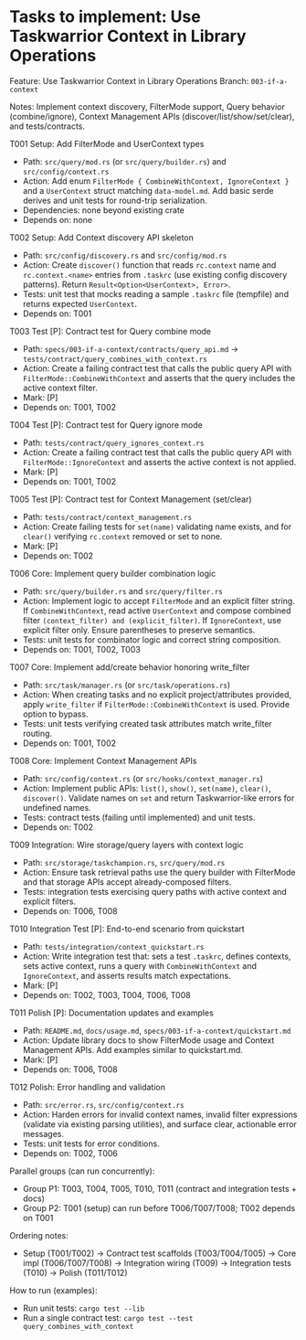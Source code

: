 # Tasks to implement: Use Taskwarrior Context in Library Operations

Feature: Use Taskwarrior Context in Library Operations
Branch: `003-if-a-context`

Notes: Implement context discovery, FilterMode support, Query behavior (combine/ignore), Context Management APIs (discover/list/show/set/clear), and tests/contracts.

T001 Setup: Add FilterMode and UserContext types
- Path: `src/query/mod.rs` (or `src/query/builder.rs`) and `src/config/context.rs`
- Action: Add enum `FilterMode { CombineWithContext, IgnoreContext }` and a `UserContext` struct matching `data-model.md`. Add basic serde derives and unit tests for round-trip serialization.
- Dependencies: none beyond existing crate
- Depends on: none

T002 Setup: Add Context discovery API skeleton
- Path: `src/config/discovery.rs` and `src/config/mod.rs`
- Action: Create `discover()` function that reads `rc.context` name and `rc.context.<name>` entries from `.taskrc` (use existing config discovery patterns). Return `Result<Option<UserContext>, Error>`.
- Tests: unit test that mocks reading a sample `.taskrc` file (tempfile) and returns expected `UserContext`.
- Depends on: T001

T003 Test [P]: Contract test for Query combine mode
- Path: `specs/003-if-a-context/contracts/query_api.md` -> `tests/contract/query_combines_with_context.rs`
- Action: Create a failing contract test that calls the public query API with `FilterMode::CombineWithContext` and asserts that the query includes the active context filter.
- Mark: [P]
- Depends on: T001, T002

T004 Test [P]: Contract test for Query ignore mode
- Path: `tests/contract/query_ignores_context.rs`
- Action: Create a failing contract test that calls the public query API with `FilterMode::IgnoreContext` and asserts the active context is not applied.
- Mark: [P]
- Depends on: T001, T002

T005 Test [P]: Contract test for Context Management (set/clear)
- Path: `tests/contract/context_management.rs`
- Action: Create failing tests for `set(name)` validating name exists, and for `clear()` verifying `rc.context` removed or set to none.
- Mark: [P]
- Depends on: T002

T006 Core: Implement query builder combination logic
- Path: `src/query/builder.rs` and `src/query/filter.rs`
- Action: Implement logic to accept `FilterMode` and an explicit filter string. If `CombineWithContext`, read active `UserContext` and compose combined filter `(context_filter) and (explicit_filter)`. If `IgnoreContext`, use explicit filter only. Ensure parentheses to preserve semantics.
- Tests: unit tests for combinator logic and correct string composition.
- Depends on: T001, T002, T003

T007 Core: Implement add/create behavior honoring write_filter
- Path: `src/task/manager.rs` (or `src/task/operations.rs`)
- Action: When creating tasks and no explicit project/attributes provided, apply `write_filter` if `FilterMode::CombineWithContext` is used. Provide option to bypass.
- Tests: unit tests verifying created task attributes match write_filter routing.
- Depends on: T001, T002

T008 Core: Implement Context Management APIs
- Path: `src/config/context.rs` (or `src/hooks/context_manager.rs`)
- Action: Implement public APIs: `list()`, `show()`, `set(name)`, `clear()`, `discover()`. Validate names on `set` and return Taskwarrior-like errors for undefined names.
- Tests: contract tests (failing until implemented) and unit tests.
- Depends on: T002

T009 Integration: Wire storage/query layers with context logic
- Path: `src/storage/taskchampion.rs`, `src/query/mod.rs`
- Action: Ensure task retrieval paths use the query builder with FilterMode and that storage APIs accept already-composed filters.
- Tests: integration tests exercising query paths with active context and explicit filters.
- Depends on: T006, T008

T010 Integration Test [P]: End-to-end scenario from quickstart
- Path: `tests/integration/context_quickstart.rs`
- Action: Write integration test that: sets a test `.taskrc`, defines contexts, sets active context, runs a query with `CombineWithContext` and `IgnoreContext`, and asserts results match expectations.
- Mark: [P]
- Depends on: T002, T003, T004, T006, T008

T011 Polish [P]: Documentation updates and examples
- Path: `README.md`, `docs/usage.md`, `specs/003-if-a-context/quickstart.md`
- Action: Update library docs to show FilterMode usage and Context Management APIs. Add examples similar to quickstart.md.
- Mark: [P]
- Depends on: T006, T008

T012 Polish: Error handling and validation
- Path: `src/error.rs`, `src/config/context.rs`
- Action: Harden errors for invalid context names, invalid filter expressions (validate via existing parsing utilities), and surface clear, actionable error messages.
- Tests: unit tests for error conditions.
- Depends on: T002, T006

Parallel groups (can run concurrently):
- Group P1: T003, T004, T005, T010, T011 (contract and integration tests + docs)
- Group P2: T001 (setup) can run before T006/T007/T008; T002 depends on T001

Ordering notes:
- Setup (T001/T002) -> Contract test scaffolds (T003/T004/T005) -> Core impl (T006/T007/T008) -> Integration wiring (T009) -> Integration tests (T010) -> Polish (T011/T012)

How to run (examples):
 - Run unit tests: `cargo test --lib`
 - Run a single contract test: `cargo test --test query_combines_with_context`

